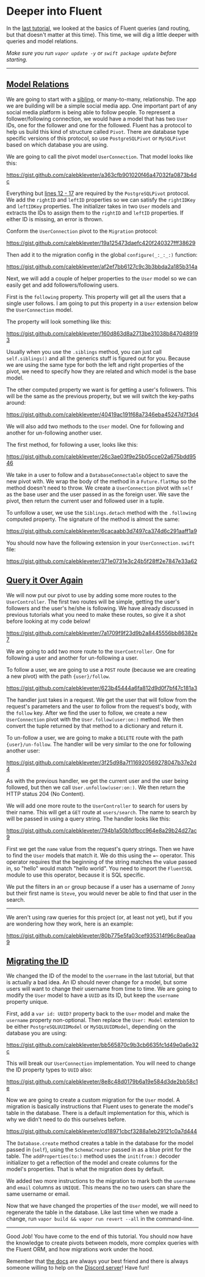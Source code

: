 # Deeper into Fluent

In the [last tutorial](https://theswiftwebdeveloper.com/diving-into-vapor-part-3-introduction-to-routing-and-fluent-in-vapor-3-221d209f1fec), we looked at the basics of Fluent queries (and routing, but that doesn't matter at this time). This time, we will dig a little deeper with queries and model relations.

*Make sure you run `vapor update -y` or `swift package update` before starting.*

---

## [Model Relations](https://docs.vapor.codes/3.0/fluent/relations/)

We are going to start with a [sibling](https://docs.vapor.codes/3.0/fluent/relations/#siblings), or many-to-many, relationship. The app we are building will be a simple social media app. One important part of any social media platform is being able to follow people. To represent a follower/following connection, we would have a model that has two `User` IDs, one for the follower and one for the followed. Fluent has a protocol to help us build this kind of structure called `Pivot`. There are database type specific versions of this protocol, so use `PostgreSQLPivot` or `MySQLPivot` based on which database you are using.

We are going to call the pivot model `UserConnection`. That model looks like this:

https://gist.github.com/calebkleveter/a363cfb901020f46a47032fa0873b4dc

Everything but [lines 12 - 17](https://gist.github.com/calebkleveter/a363cfb901020f46a47032fa0873b4dc#file-userconnection-swift-L11-L17) are required by the `PostgreSQLPivot` protocol. We add the `rightID` and `leftID` properties so we can satisfy the `rightIDKey` and `leftIDKey` properties. The initializer takes in two `User` models and extracts the IDs to assign them to the `rightID` and `leftID` properties. If either ID is missing, an error is thrown.

Conform the `UserConnection` pivot to the `Migration` protocol: 

https://gist.github.com/calebkleveter/19a125473daefc420f240327fff38629

Then add it to the migration config in the global `configure(_:_:_:)` function:

https://gist.github.com/calebkleveter/af2ef7bb6127c9c3b3bbda2a185b314a

Next, we will add a couple of helper properties to the `User` model so we can easily get and add followers/following users.

First is the `following` property. This property will get all the users that a single user follows. I am going to put this property in a `User` extension below the `UserConnection` model.

The property will look something like this:

https://gist.github.com/calebkleveter/160d863d8a2713be31038b8470489193

Usually when you use the `.siblings` method, you can just call `self.siblings()` and all the generics stuff is figured out for you. Because we are using the same type for both the left and right properties of the pivot, we need to specify how they are related and which model is the base model.

The other computed property we want is for getting a user's followers. This will be the same as the previous property, but we will switch the key-paths around:

https://gist.github.com/calebkleveter/40419ac191f68a7346eba45247d7f3d4

We will also add two methods to the `User` model. One for following and another for un-following another user.

The first method, for following a user, looks like this:

https://gist.github.com/calebkleveter/26c3ae03f9e25b05cce02a675bdd9546

We take in a user to follow and a `DatabaseConnectable` object to save the new pivot with. We wrap the body of the method in a `Future.flatMap` so the method doesn't need to throw. We create a `UserConnection` pivot with `self` as the base user and the user passed in as the foreign user. We save the pivot, then return the current user and followed user in a tuple.

To unfollow a user, we use the `Siblings.detach` method with the `.following` computed property. The signature of the method is almost the same:

https://gist.github.com/calebkleveter/6cacaabb3d7497ca374d6c291aaff1a9

You should now have the following extension in your `UserConnection.swift` file:

https://gist.github.com/calebkleveter/371e0731e3c24b5f28ff2e7847e33a62


## [Query it Over Again](https://docs.vapor.codes/3.0/fluent/querying/)

We will now put our pivot to use by adding some more routes to the `UserController`. The first two routes will be simple, getting the user's followers and the user's he/she is following. We have already discussed in previous tutorials what you need to make these routes, so give it a shot before looking at my code below!

https://gist.github.com/calebkleveter/7a1709f9f23d9b2a8445556bb86382e7

We are going to add two more route to the `UserController`. One for following a user and another for un-following a user.

To follow a user, we are going to use a `POST` route (because we are creating a new pivot) with the path `{user}/follow`.

https://gist.github.com/calebkleveter/623b45444a6fa812d9d0f7bf47c181a3

The handler just takes in a request. We get the user that will follow from the request's parameters and the user *to* follow from the request's body, with the `follow` key. After we find the user to follow, we create a new `UserConnection` pivot with the `User.follow(user:on:)` method. We then convert the tuple returned by that method to a dictionary and return it.

To un-follow a user, we are going to make a `DELETE` route with the path `{user}/un-follow`. The handler will be very similar to the one for following another user:

https://gist.github.com/calebkleveter/3f25d98a7f116920569278047b37e2d4

As with the previous handler, we get the current user and the user being followed, but then we call `User.unfollow(user:on:)`. We then return the HTTP status 204 (No Content).

We will add one more route to the `UserController` to search for users by their name. This will get a `GET` route at `users/search`. The name to search by will be passed in using a query string. The handler looks like this:

https://gist.github.com/calebkleveter/794b1a50b1dfbcc964e8a29b24d27ac9

First we get the `name` value from the request's query strings. Then we have to find the `User` models that match it. We do this using the `=~` operator. This operator requires that the beginning of the string matches the value passed in, so "hello" would match "hello world". You need to import the `FluentSQL` module to use this operator, because it is SQL specific.

We put the filters in an `or` group because if a user has a username of `Jonny` but their first name is `Steve`, you would never be able to find that user in the search.

---

We aren't using raw queries for this project (or, at least not yet), but if you are wondering how they work, here is an example:

https://gist.github.com/calebkleveter/80b775e5fa03cef935314f96c8ea0aa9

## [Migrating the ID](https://docs.vapor.codes/3.0/fluent/migrations/)


We changed the ID of the model to the `username` in the last tutorial, but that is actually a bad idea. An ID should never change for a model, but some users will want to change their username from time to time. We are going to modify the `User` model to have a `UUID` as its ID, but keep the `username` property unique.

First, add a `var id: UUID?` property back to the `User` model and make the `username` property non-optional. Then replace the `User: Model` extension to be either `PostgreSQLUUIDModel` or `MySQLUUIDModel`, depending on the database you are using:

https://gist.github.com/calebkleveter/bb565870c9b3cb6635fc1d49e0a6e32c

This will break our `UserConnection` implementation. You will need to change the ID property types to `UUID` also:

https://gist.github.com/calebkleveter/8e8c48d0179b6a19e584d3de2bb58c1e

Now we are going to create a custom migration for the `User` model. A migration is basically instructions that Fluent uses to generate the model's table in the database. There is a default implementation for this, which is why we didn't need to do this ourselves before.

https://gist.github.com/calebkleveter/cd18971cbcf3288a1eb29121c0a7d444

The `Database.create` method creates a table in the database for the model passed in (`self`), using the `SchemaCreator` passed in as a blue print for the table. The `addProperties(to:)` method uses the `init(from:)` decoder initializer to get a reflection of the model and create columns for the model's properties. That is what the migration does by default.

We added two more instructions to the migration to mark both the `username` and `email` columns as `UNIQUE`. This means the no two users can share the same username or email.

Now that we have changed the properties of the `User` model, we will need to regenerate the table in the database. Like last time when we made a change, run `vapor build && vapor run revert --all` in the command-line.

---

Good Job! You have come to the end of this tutorial. You should now have the knowledge to create pivots between models, more complex queries with the Fluent ORM, and how migrations work under the hood.

Remember that [the docs](https://docs.vapor.codes/3.0/) are always your best friend and there is always someone willing to help on the [Discord server](https://discordapp.com/invite/BnXmVGA)! Have fun!



